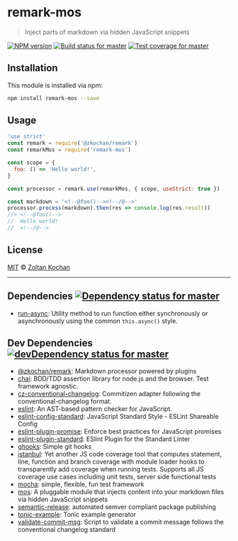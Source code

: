 <!--@'# ' + package.name-->
# remark-mos
<!--/@-->

<!--@'> ' + package.description-->
> Inject parts of markdown via hidden JavaScript snippets
<!--/@-->

<!--@shields.flatSquare('npm', 'travis', 'coveralls')-->
[![NPM version](https://img.shields.io/npm/v/remark-mos.svg?style=flat-square)](https://www.npmjs.com/package/remark-mos)
[![Build status for master](https://img.shields.io/travis/zkochan/remark-mos/master.svg?style=flat-square)](https://travis-ci.org/zkochan/remark-mos)
[![Test coverage for master](https://img.shields.io/coveralls/zkochan/remark-mos/master.svg?style=flat-square)](https://coveralls.io/r/zkochan/remark-mos?branch=master)
<!--/@-->

<!--@installation()-->
## Installation

This module is installed via npm:

``` sh
npm install remark-mos --save
```
<!--/@-->

## Usage

<!--@example('./example.js')-->
``` js
'use strict'
const remark = require('@zkochan/remark')
const remarkMos = require('remark-mos')

const scope = {
  foo: () => 'Hello world!',
}

const processor = remark.use(remarkMos, { scope, useStrict: true })

const markdown = '<!--@foo()--><!--/@-->'
processor.process(markdown).then(res => console.log(res.result))
//> <!--@foo()-->
//  Hello world!
//  <!--/@-->
```
<!--/@-->

<!--@license()-->
## License

[MIT](./LICENSE) © [Zoltan Kochan](http://kochan.io)
<!--/@-->

* * *

<!--@dependencies({ shield: 'flat-square' })-->
## Dependencies [![Dependency status for master](https://img.shields.io/david/zkochan/remark-mos/master.svg?style=flat-square)](https://david-dm.org/zkochan/remark-mos/master)

- [run-async](https://github.com/sboudrias/run-async): Utility method to run function either synchronously or asynchronously using the common `this.async()` style.

<!--/@-->

<!--@devDependencies({ shield: 'flat-square' })-->
## Dev Dependencies [![devDependency status for master](https://img.shields.io/david/dev/zkochan/remark-mos/master.svg?style=flat-square)](https://david-dm.org/zkochan/remark-mos/master#info=devDependencies)

- [@zkochan/remark](https://github.com/wooorm/remark): Markdown processor powered by plugins
- [chai](https://github.com/chaijs/chai): BDD/TDD assertion library for node.js and the browser. Test framework agnostic.
- [cz-conventional-changelog](https://github.com/commitizen/cz-conventional-changelog): Commitizen adapter following the conventional-changelog format.
- [eslint](https://github.com/eslint/eslint): An AST-based pattern checker for JavaScript.
- [eslint-config-standard](https://github.com/feross/eslint-config-standard): JavaScript Standard Style - ESLint Shareable Config
- [eslint-plugin-promise](https://github.com/xjamundx/eslint-plugin-promise): Enforce best practices for JavaScript promises
- [eslint-plugin-standard](https://github.com/xjamundx/eslint-plugin-standard): ESlint Plugin for the Standard Linter
- [ghooks](https://github.com/gtramontina/ghooks): Simple git hooks
- [istanbul](https://github.com/gotwarlost/istanbul): Yet another JS code coverage tool that computes statement, line, function and branch coverage with module loader hooks to transparently add coverage when running tests. Supports all JS coverage use cases including unit tests, server side functional tests
- [mocha](https://github.com/mochajs/mocha): simple, flexible, fun test framework
- [mos](https://github.com/zkochan/mos): A pluggable module that injects content into your markdown files via hidden JavaScript snippets
- [semantic-release](https://github.com/semantic-release/semantic-release): automated semver compliant package publishing
- [tonic-example](https://github.com/zkochan/tonic-example): Tonic example generator
- [validate-commit-msg](https://github.com/kentcdodds/validate-commit-msg): Script to validate a commit message follows the conventional changelog standard

<!--/@-->
